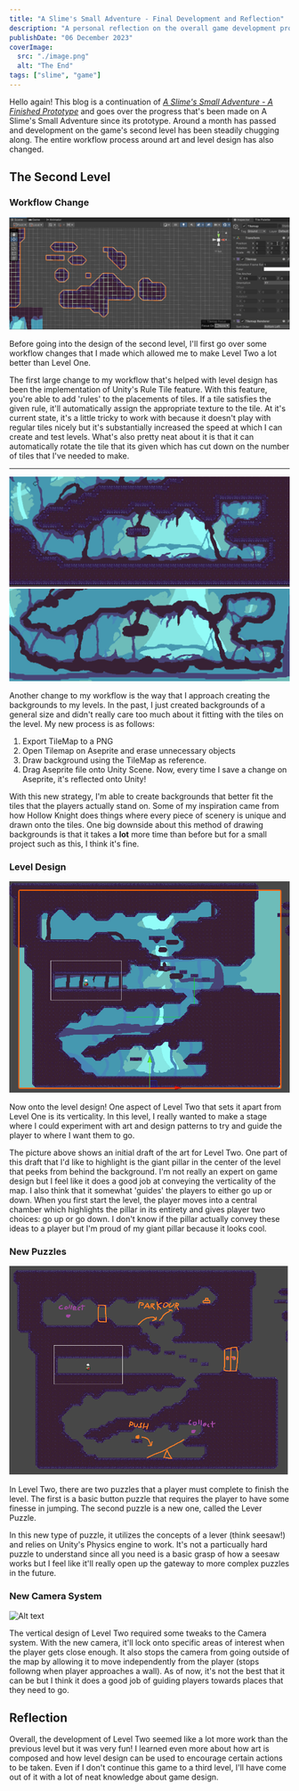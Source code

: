 ```yaml
---
title: "A Slime's Small Adventure - Final Development and Reflection"
description: "A personal reflection on the overall game development process and the changes made for the finished build of A Slime's Small Adventure."
publishDate: "06 December 2023"
coverImage:
  src: "./image.png"
  alt: "The End"
tags: ["slime", "game"]
---
```

Hello again! This blog is a continuation of [*A Slime's Small Adventure - A Finished Prototype*](../devlog-2) and goes over the progress that's been made on A Slime's Small Adventure since its prototype. Around a month has passed and development on the game's second level has been steadily chugging along. The entire workflow process around art and level design has also changed.

## The Second Level
### Workflow Change
![Alt text](tilegif.gif)

Before going into the design of the second level, I'll first go over some workflow changes that I made which allowed me to make Level Two a lot better than Level One. 

The first large change to my workflow that's helped with level design has been the implementation of Unity's Rule Tile feature. With this feature, you're able to add 'rules' to the placements of tiles. If a tile satisfies the given rule, it'll automatically assign the appropriate texture to the tile. At it's current state, it's a little tricky to work with because it doesn't play with regular tiles nicely but it's substantially increased the speed at which I can create and test levels. What's also pretty neat about it is that it can automatically rotate the tile that its given which has cut down on the number of tiles that I've needed to make.
____________
![Alt text](image.png)
![Alt text](image-1.png)

Another change to my workflow is the way that I approach creating the backgrounds to my levels. In the past, I just created backgrounds of a general size and didn't really care too much about it fitting with the tiles on the level. My new process is as follows:

1. Export TileMap to a PNG
2. Open Tilemap on Aseprite and erase unnecessary objects
3. Draw background using the TileMap as reference.
4. Drag Aseprite file onto Unity Scene. Now, every time I save a change on Aseprite, it's reflected onto Unity!

With this new strategy, I'm able to create backgrounds that better fit the tiles that the players actually stand on. Some of my inspiration came from how Hollow Knight does things where every piece of scenery is unique and drawn onto the tiles. One big downside about this method of drawing backgrounds is that it takes a **lot** more time than before but for a small project such as this, I think it's fine.

### Level Design
![Alt text](image-3.png)

Now onto the level design! One aspect of Level Two that sets it apart from Level One is its verticality. In this level, I really wanted to make a stage where I could experiment with art and design patterns to try and guide the player to where I want them to go. 

The picture above shows an initial draft of the art for Level Two. One part of this draft that I'd like to highlight is the giant pillar in the center of the level that peeks from behind the background. I'm not really an expert on game design but I feel like it does a good job at conveying the verticality of the map. I also think that it somewhat 'guides' the players to either go up or down. When you first start the level, the player moves into a central chamber which highlights the pillar in its entirety and gives player two choices: go up or go down. I don't know if the pillar actually convey these ideas to a player but I'm proud of my giant pillar because it looks cool. 

### New Puzzles
![Alt text](image-2.png)

In Level Two, there are two puzzles that a player must complete to finish the level. The first is a basic button puzzle that requires the player to have some finesse in jumping. The second puzzle is a new one, called the Lever Puzzle.

In this new type of puzzle, it utilizes the concepts of a lever (think seesaw!) and relies on Unity's Physics engine to work. It's not a particually hard puzzle to understand since all you need is a basic grasp of how a seesaw works but I feel like it'll really open up the gateway to more complex puzzles in the future.
 
### New Camera System
![Alt text](camera.gif)

The vertical design of Level Two required some tweaks to the Camera system. With the new camera, it'll lock onto specific areas of interest when the player gets close enough. It also stops the camera from going outside of the map by allowing it to move independently from the player (stops followng when player approaches a wall). As of now, it's not the best that it can be but I think it does a good job of guiding players towards places that they need to go.

## Reflection
Overall, the development of Level Two seemed like a lot more work than the previous level but it was very fun! I learned even more about how art is composed and how level design can be used to encourage certain actions to be taken. Even if I don't continue this game to a third level, I'll have come out of it with a lot of neat knowledge about game design.